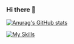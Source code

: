 ### Hi there 👋

[![Anurag's GitHub stats](https://github-readme-stats.vercel.app/api?username=xcxcxz&count_private=true&include_all_commits=true)](https://github.com/anuraghazra/github-readme-stats)

[![My Skills](https://skillicons.dev/icons?i=js,html,css,java)](https://skillicons.dev)
<!--
**xcxcxz/xcxcxz** is a ✨ _special_ ✨ repository because its `README.md` (this file) appears on your GitHub profile.

Here are some ideas to get you started:

- 🔭 I’m currently working on ...
- 🌱 I’m currently learning ...
- 👯 I’m looking to collaborate on ...
- 🤔 I’m looking for help with ...
- 💬 Ask me about ...
- 📫 How to reach me: ...
- 😄 Pronouns: ...
- ⚡ Fun fact: ...
-->
